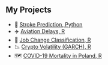 ## My Projects

- 🧠 [Stroke Prediction, Python](stroke_Kowalski_Ciesinska_ml_EN.html)
- ✈️ [Aviation Delays, R](arrival_delays_Ciesinska_Kowalski_ml_EN.html)
- 💼 [Job Change Classification, R](job_change_Ciesinska_ml_EN.html)
- 📉 [Crypto Volatility (GARCH), R](garch_Kowalski_Ciesinska_PL.html)
- 🗺️ [COVID-19 Mortality in Poland, R](covid_Kowalski_Rudzinska_spatial_ec_EN.html)
